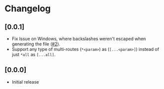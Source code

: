 # Changelog

## [0.0.1]

- Fix Issue on Windows, where backslashes weren't escaped when generating the file ([#2](https://github.com/aldy505/vite-plugin-pages-solid/issues/2)).
- Support any type of multi-routes (`*<param>`) as (`[...<param>]`) instead of just `*all` as `[...all]`.

## [0.0.0]

- Initial release
